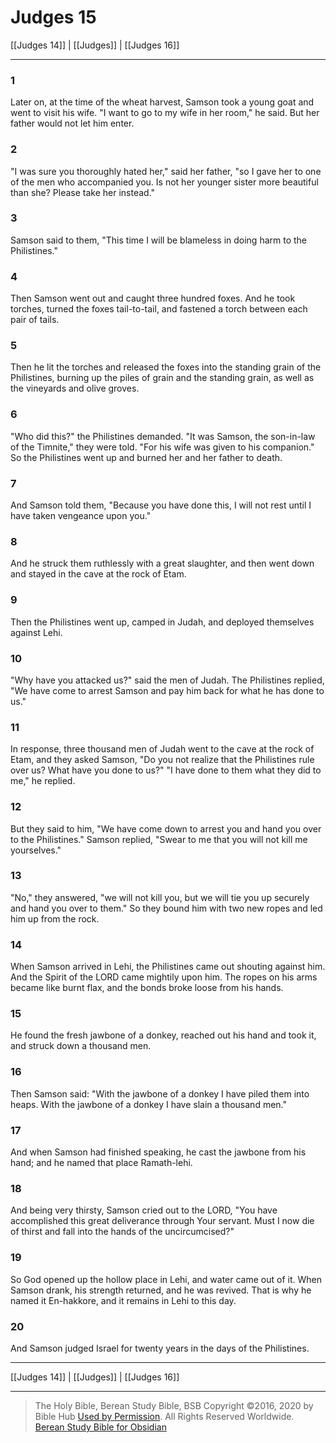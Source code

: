 # Judges 15

[[Judges 14]] | [[Judges]] | [[Judges 16]]

---

### 1
Later on, at the time of the wheat harvest, Samson took a young goat and went to visit his wife. "I want to go to my wife in her room," he said. But her father would not let him enter.

### 2
"I was sure you thoroughly hated her," said her father, "so I gave her to one of the men who accompanied you. Is not her younger sister more beautiful than she? Please take her instead."

### 3
Samson said to them, "This time I will be blameless in doing harm to the Philistines."

### 4
Then Samson went out and caught three hundred foxes. And he took torches, turned the foxes tail-to-tail, and fastened a torch between each pair of tails.

### 5
Then he lit the torches and released the foxes into the standing grain of the Philistines, burning up the piles of grain and the standing grain, as well as the vineyards and olive groves.

### 6
"Who did this?" the Philistines demanded. "It was Samson, the son-in-law of the Timnite," they were told. "For his wife was given to his companion." So the Philistines went up and burned her and her father to death.

### 7
And Samson told them, "Because you have done this, I will not rest until I have taken vengeance upon you."

### 8
And he struck them ruthlessly with a great slaughter, and then went down and stayed in the cave at the rock of Etam.

### 9
Then the Philistines went up, camped in Judah, and deployed themselves against Lehi.

### 10
"Why have you attacked us?" said the men of Judah. The Philistines replied, "We have come to arrest Samson and pay him back for what he has done to us."

### 11
In response, three thousand men of Judah went to the cave at the rock of Etam, and they asked Samson, "Do you not realize that the Philistines rule over us? What have you done to us?" "I have done to them what they did to me," he replied.

### 12
But they said to him, "We have come down to arrest you and hand you over to the Philistines." Samson replied, "Swear to me that you will not kill me yourselves."

### 13
"No," they answered, "we will not kill you, but we will tie you up securely and hand you over to them." So they bound him with two new ropes and led him up from the rock.

### 14
When Samson arrived in Lehi, the Philistines came out shouting against him. And the Spirit of the LORD came mightily upon him. The ropes on his arms became like burnt flax, and the bonds broke loose from his hands.

### 15
He found the fresh jawbone of a donkey, reached out his hand and took it, and struck down a thousand men.

### 16
Then Samson said: "With the jawbone of a donkey I have piled them into heaps. With the jawbone of a donkey I have slain a thousand men."

### 17
And when Samson had finished speaking, he cast the jawbone from his hand; and he named that place Ramath-lehi.

### 18
And being very thirsty, Samson cried out to the LORD, "You have accomplished this great deliverance through Your servant. Must I now die of thirst and fall into the hands of the uncircumcised?"

### 19
So God opened up the hollow place in Lehi, and water came out of it. When Samson drank, his strength returned, and he was revived. That is why he named it En-hakkore, and it remains in Lehi to this day.

### 20
And Samson judged Israel for twenty years in the days of the Philistines.

---

[[Judges 14]] | [[Judges]] | [[Judges 16]]

---

> The Holy Bible, Berean Study Bible, BSB
> Copyright &copy;2016, 2020 by Bible Hub
> [Used by Permission](https://berean.bible/terms.htm). All Rights Reserved Worldwide.
> [Berean Study Bible for Obsidian](https://github.com/gapmiss/berean-study-bible-for-obsidian)

